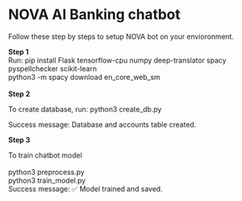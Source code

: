 # NOVA AI Banking chatbot

Follow these step by steps to setup NOVA bot on your envioronment.

<b>Step 1</b><br>
Run: pip install Flask tensorflow-cpu numpy deep-translator spacy pyspellchecker scikit-learn<br>
python3 -m spacy download en_core_web_sm<br>
<br>
<b>Step 2</b><br>

To create database, run:
python3 create_db.py

Success message: Database and accounts table created.

<b>Step 3</b><br>

To train chatbot model<br>
<br>
python3 preprocess.py<br>
python3 train_model.py<br>
Success message: ✅ Model trained and saved.
